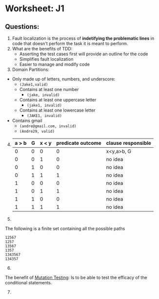 # Worksheet: J1

## Questions:
1. Fault localization is the process of **indetifying the problematic lines** in code that doesn't perform the task it is meant to perform.
2. What are the benefits of TDD:
   - Asserting the test cases first will provide an outline for the code
   - Simplifies fault localization
   - Easier to manage and modify code
3. Domain Partitions:
  - Only made up of letters, numbers, and underscore:
      - ```(Jake1,valid)```
    - Contains at least one number
      - ```(jake, invalid)```
    - Contains at least one uppercase letter
      - ```(jake1, invalid)```
    - Contains at least one lowercase letter
      - ```(JAKE1, invalid)```
  - Contains gmail
      - ```(andre@gmail.com, invalid)```
      - ```(Andre29, valid)```
4.
    | a > b | G | x < y | predicate outcome | clause responsible |
    |-------|---|-------|-------------------|--------------------|
    |   0   | 0 |   0   |         0         | x<y,a>b, G      |
    |   0   | 0 |   1   |         0         |       no idea      |
    |   0   | 1 |   0   |         0         |       no idea      |
    |   0   | 1 |   1   |         1         |       no idea      |
    |   1   | 0 |   0   |         0         |       no idea      |
    |   1   | 0 |   1   |         1         |       no idea      |
    |   1   | 1 |   0   |         0         |       no idea      |
    |   1   | 1 |   1   |         1         |       no idea      |      

5.
The following is a finite set containing all the possible paths
```
12567
1257
13567
1357
1343567
134357
```

6.
The benefit of [Mutation Testing](https://www.geeksforgeeks.org/software-testing-mutation-testing/): Is to be able to test the efficacy of the conditional statements.

7. 
